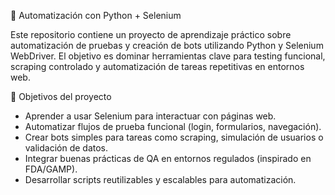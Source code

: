 🧪 Automatización con Python + Selenium

Este repositorio contiene un proyecto de aprendizaje práctico sobre automatización de pruebas y creación de bots utilizando Python y Selenium WebDriver. El objetivo es dominar herramientas clave para testing funcional, scraping controlado y automatización de tareas repetitivas en entornos web.


🚀 Objetivos del proyecto
- Aprender a usar Selenium para interactuar con páginas web.
- Automatizar flujos de prueba funcional (login, formularios, navegación).
- Crear bots simples para tareas como scraping, simulación de usuarios o validación de datos.
- Integrar buenas prácticas de QA en entornos regulados (inspirado en FDA/GAMP).
- Desarrollar scripts reutilizables y escalables para automatización.

